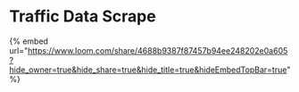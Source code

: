 # Traffic Data Scrape

{% embed url="https://www.loom.com/share/4688b9387f87457b94ee248202e0a605?hide_owner=true&hide_share=true&hide_title=true&hideEmbedTopBar=true" %}
